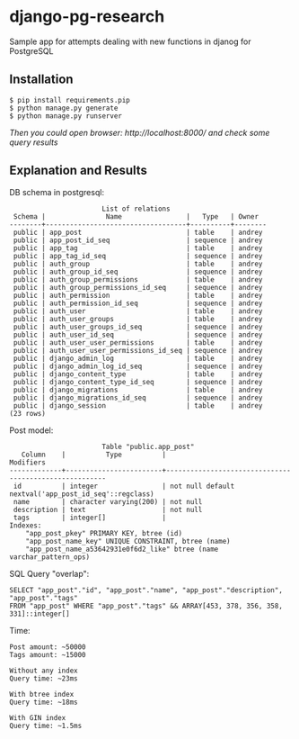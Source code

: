 # django-pg-research
Sample app for attempts dealing with new functions in djanog for PostgreSQL

Installation
---------

    $ pip install requirements.pip
    $ python manage.py generate
    $ python manage.py runserver


*Then you could open browser: http://localhost:8000/ and check some query results*


Explanation and Results
---------

DB schema in postgresql:

                           List of relations
     Schema |               Name                |   Type   | Owner  
    --------+-----------------------------------+----------+--------
     public | app_post                          | table    | andrey
     public | app_post_id_seq                   | sequence | andrey
     public | app_tag                           | table    | andrey
     public | app_tag_id_seq                    | sequence | andrey
     public | auth_group                        | table    | andrey
     public | auth_group_id_seq                 | sequence | andrey
     public | auth_group_permissions            | table    | andrey
     public | auth_group_permissions_id_seq     | sequence | andrey
     public | auth_permission                   | table    | andrey
     public | auth_permission_id_seq            | sequence | andrey
     public | auth_user                         | table    | andrey
     public | auth_user_groups                  | table    | andrey
     public | auth_user_groups_id_seq           | sequence | andrey
     public | auth_user_id_seq                  | sequence | andrey
     public | auth_user_user_permissions        | table    | andrey
     public | auth_user_user_permissions_id_seq | sequence | andrey
     public | django_admin_log                  | table    | andrey
     public | django_admin_log_id_seq           | sequence | andrey
     public | django_content_type               | table    | andrey
     public | django_content_type_id_seq        | sequence | andrey
     public | django_migrations                 | table    | andrey
     public | django_migrations_id_seq          | sequence | andrey
     public | django_session                    | table    | andrey
    (23 rows)

Post model:

                           Table "public.app_post"
       Column    |          Type          |                       Modifiers                       
    -------------+------------------------+-------------------------------------------------------
     id          | integer                | not null default nextval('app_post_id_seq'::regclass)
     name        | character varying(200) | not null
     description | text                   | not null
     tags        | integer[]              | 
    Indexes:
        "app_post_pkey" PRIMARY KEY, btree (id)
        "app_post_name_key" UNIQUE CONSTRAINT, btree (name)
        "app_post_name_a53642931e0f6d2_like" btree (name varchar_pattern_ops)

SQL Query "overlap":

    SELECT "app_post"."id", "app_post"."name", "app_post"."description", "app_post"."tags" 
    FROM "app_post" WHERE "app_post"."tags" && ARRAY[453, 378, 356, 358, 331]::integer[]

Time:

    Post amount: ~50000
    Tags amount: ~15000
    
    Without any index    
    Query time: ~23ms
    
    With btree index    
    Query time: ~18ms    
    
    With GIN index    
    Query time: ~1.5ms
    
